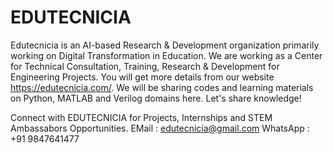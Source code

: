 # EDUTECNICIA
Edutecnicia is an AI-based Research &amp; Development organization primarily working on Digital Transformation in Education. We are working as a Center for Technical Consultation, Training, Research &amp; Development for Engineering Projects. You will get more details from our website https://edutecnicia.com/. 
We will be sharing codes and learning materials on Python, MATLAB and Verilog domains here. Let's share knowledge!

Connect with EDUTECNICIA for Projects, Internships and STEM Ambassabors Opportunities.
EMail : edutecnicia@gmail.com
WhatsApp : +91 9847641477
